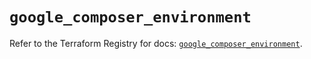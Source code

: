 # `google_composer_environment`

Refer to the Terraform Registry for docs: [`google_composer_environment`](https://registry.terraform.io/providers/hashicorp/google-beta/6.45.0/docs/resources/google_composer_environment).
